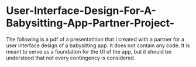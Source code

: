 # User-Interface-Design-For-A-Babysitting-App-Partner-Project-
The following is a pdf of a presentatition that I created with a partner for a user interface design of a 
babysitting app.  It does not contain any code.
It is meant to serve as a foundation for the UI of the app, but it should be understood that
not every contingency is considered.
